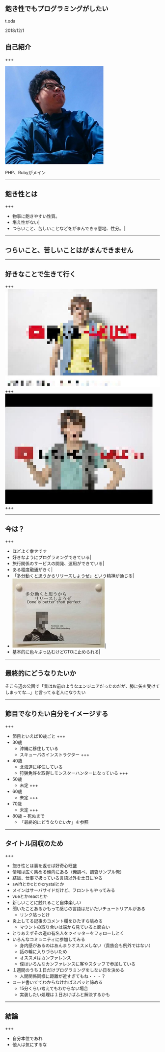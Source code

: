 ## 飽き性でもプログラミングがしたい

t.oda

2018/12/1

## 自己紹介
+++

![alt](17191499_1051830214961321_1840081435518371154_n.jpg)

PHP、Rubyがメイン

---

## 飽き性とは
+++
- 物事に飽きやすい性質。
- 堪え性がない|
- つらいこと、苦しいことなどをがまんできる意地、性分。|

---

## つらいこと、苦しいことはがまんできません

---

## 好きなことで生きて行く
+++
![alt](yu_money1_censored.jpg)
+++
![alt](hqdefault_censored.jpg)
+++

---

## 今は？
+++
- ほどよく幸せです
- 好きなようにプログラミングできている|
- 旅行関係のサービスの開発、運用ができている|
- ある程度融通がきく|
- 「多分動くと思うからリリースしようぜ」という精神が通じる|
- ![alt](TYZtQHp_censored.jpg)|
- 基本的に色々ぶっ込むけどCTOに止められる|

---

## 最終的にどうなりたいか

そこら辺の公園で「昔はお前のようなエンジニアだったのだが、膝に矢を受けてしまってな…」と言ってる老人になりたい

---

## 節目でなりたい自分をイメージする
+++
- 節目といえば10歳ごと
+++
- 30歳
  - 沖縄に移住している
  - スキューバのインストラクター
+++
- 40歳
    - 北海道に移住している
    - 狩猟免許を取得しモンスターハンターになっている
+++
- 50歳
  - 未定
+++
- 60歳
  - 未定
+++
- 70歳
  - 未定
+++
- 80歳 ~ 死ぬまで
    - 「最終的にどうなりたいか」を参照

---

## タイトル回収のため
+++
- 飽き性とは裏を返せば好奇心旺盛
- 情報は広く集める傾向にある（俺調べ、調査サンプル俺）
- 結論、仕事で扱っている言語以外を土日にやる
- swiftとかcとかcrystalとか
- メインはサーバサイドだけど、フロントもやってみる
- vueとかreactとか
- 新しいことに触れること自体楽しい
- 聞いたことあるかもって感じの言語はだいたいチュートリアルがある
  - リンク貼っとけ
- 炎上してる記事のコメント欄をひたすら眺める
  - マウントの取り合いは端から見ていると面白い
- とりあえずその道の有名人をツイッターをフォローしとく
- いろんなコミュニティに参加してみる
  - 身内感があるのはあんまりオススメしない（貴族会も例外ではない）
  - 話の輪に入りづらいため
  - オススメはカンファレンス
  - 僕はいろんなカンファレンスに客やスタッフで参加している
- １週間のうち１日だけプログラミングをしない日を決める
  - 人間関係同様に距離が近すぎてもね・・・？
- コード書いててわからなければスパッと諦める
  - 15分くらい考えてもわからない場合
  - 実装したい処理は１日おけばふと解決するかも

---

## 結論
+++
- 自分本位であれ
- 他人は気にするな




